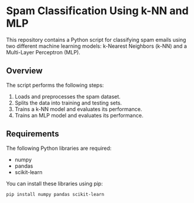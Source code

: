 # Spam Classification Using k-NN and MLP

This repository contains a Python script for classifying spam emails using two different machine learning models: k-Nearest Neighbors (k-NN) and a Multi-Layer Perceptron (MLP).

## Overview

The script performs the following steps:
1. Loads and preprocesses the spam dataset.
2. Splits the data into training and testing sets.
3. Trains a k-NN model and evaluates its performance.
4. Trains an MLP model and evaluates its performance.

## Requirements

The following Python libraries are required:
- numpy
- pandas
- scikit-learn

You can install these libraries using pip:
```bash
pip install numpy pandas scikit-learn
